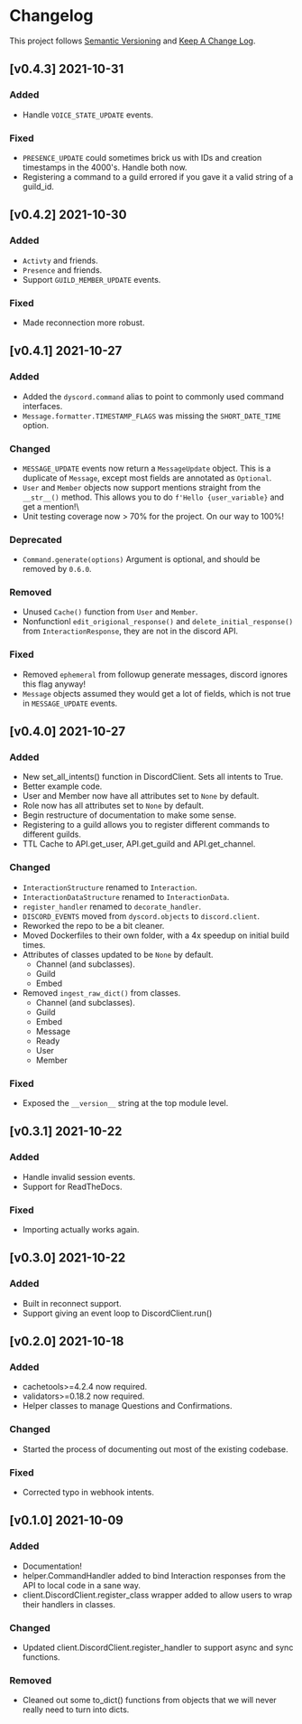 # Changelog

This project follows [Semantic Versioning](https://semver.org/) and [Keep A Change Log](https://keepachangelog.com/en/1.0.0/).

## [v0.4.3] 2021-10-31
### Added
- Handle `VOICE_STATE_UPDATE` events.

### Fixed
- `PRESENCE_UPDATE` could sometimes brick us with IDs and creation timestamps in the 4000's. Handle both now.
- Registering a command to a guild errored if you gave it a valid string of a guild_id.

## [v0.4.2] 2021-10-30
### Added
- `Activty` and friends.
- `Presence` and friends.
- Support `GUILD_MEMBER_UPDATE` events.

### Fixed
- Made reconnection more robust.

## [v0.4.1] 2021-10-27
### Added
- Added the `dyscord.command` alias to point to commonly used command interfaces.
- `Message.formatter.TIMESTAMP_FLAGS` was missing the `SHORT_DATE_TIME` option.

### Changed
- `MESSAGE_UPDATE` events now return a `MessageUpdate` object. This is a duplicate of `Message`, except most fields are annotated as `Optional`.
- `User` and `Member` objects now support mentions straight from the `__str__()` method. This allows you to do `f'Hello {user_variable}` and get a mention!\
- Unit testing coverage now > 70% for the project. On our way to 100%!

### Deprecated
- `Command.generate(options)` Argument is optional, and should be removed by `0.6.0`.

### Removed
- Unused `Cache()` function from `User` and `Member`.
- Nonfunctionl `edit_origional_response()` and `delete_initial_response()` from `InteractionResponse`, they are not in the discord API.

### Fixed
- Removed `ephemeral` from followup generate messages, discord ignores this flag anyway!
- `Message` objects assumed they would get a lot of fields, which is not true in `MESSAGE_UPDATE` events.

## [v0.4.0] 2021-10-27
### Added
- New set_all_intents() function in DiscordClient. Sets all intents to True.
- Better example code.
- User and Member now have all attributes set to `None` by default.
- Role now has all attributes set to `None` by default.
- Begin restructure of documentation to make some sense.
- Registering to a guild allows you to register different commands to different guilds.
- TTL Cache to API.get_user, API.get_guild and API.get_channel.

### Changed
- `InteractionStructure` renamed to `Interaction`.
- `InteractionDataStructure` renamed to `InteractionData`.
- `register_handler` renamed to `decorate_handler`.
- `DISCORD_EVENTS` moved from `dyscord.objects` to `discord.client`.
- Reworked the repo to be a bit cleaner.
- Moved Dockerfiles to their own folder, with a 4x speedup on initial build times.
- Attributes of classes updated to be `None` by default.
    - Channel (and subclasses).
    - Guild
    - Embed
- Removed `ingest_raw_dict()` from classes.
    - Channel (and subclasses).
    - Guild
    - Embed
    - Message
    - Ready
    - User
    - Member

### Fixed
- Exposed the `__version__` string at the top module level.

## [v0.3.1] 2021-10-22
### Added
- Handle invalid session events.
- Support for ReadTheDocs.

### Fixed
- Importing actually works again.

## [v0.3.0] 2021-10-22
### Added
- Built in reconnect support.
- Support giving an event loop to DiscordClient.run()

## [v0.2.0] 2021-10-18
### Added
- cachetools>=4.2.4 now required.
- validators>=0.18.2 now required.
- Helper classes to manage Questions and Confirmations.

### Changed
- Started the process of documenting out most of the existing codebase.

### Fixed
- Corrected typo in webhook intents.

## [v0.1.0] 2021-10-09
### Added
- Documentation!
- helper.CommandHandler added to bind Interaction responses from the API to local code in a sane way.
- client.DiscordClient.register_class wrapper added to allow users to wrap their handlers in classes.

### Changed
- Updated client.DiscordClient.register_handler to support async and sync functions.

### Removed
- Cleaned out some to_dict() functions from objects that we will never really need to turn into dicts.
